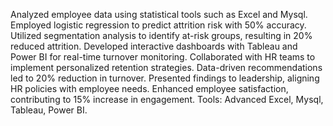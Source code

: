 Analyzed employee data using statistical tools such as Excel and Mysql.
Employed logistic regression to predict attrition risk with 50% accuracy.
Utilized segmentation analysis to identify at-risk groups, resulting in 20% reduced attrition.
Developed interactive dashboards with Tableau and Power BI
for real-time turnover monitoring.
Collaborated with HR teams to implement personalized retention strategies.
Data-driven recommendations led to 20% reduction in turnover.
Presented findings to leadership, aligning HR policies with employee needs.
Enhanced employee satisfaction, contributing to 15% increase in engagement.
Tools: Advanced Excel, Mysql, Tableau, Power BI.
